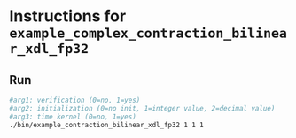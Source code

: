 # Instructions for ```example_complex_contraction_bilinear_xdl_fp32```

## Run
```bash
#arg1: verification (0=no, 1=yes)
#arg2: initialization (0=no init, 1=integer value, 2=decimal value)
#arg3: time kernel (0=no, 1=yes)
./bin/example_contraction_bilinear_xdl_fp32 1 1 1
```


